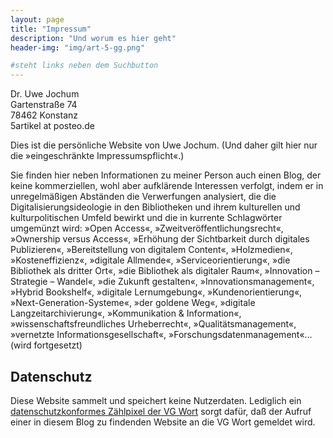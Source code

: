 ```yaml
---
layout: page
title: "Impressum"
description: "Und worum es hier geht"
header-img: "img/art-5-gg.png"

#steht links neben dem Suchbutton
---
```


Dr. Uwe Jochum  
Gartenstraße 74  
78462 Konstanz  
5artikel at posteo.de  

Dies ist die persönliche Website von Uwe Jochum. (Und daher gilt
hier nur die »eingeschränkte Impressumspflicht«.)

Sie finden hier neben Informationen zu meiner Person auch einen
Blog, der keine kommerziellen, wohl aber aufklärende Interessen
verfolgt, indem er in unregelmäßigen Abständen die Verwerfungen
analysiert, die die Digitalisierungsideologie in den Bibliotheken
und ihrem kulturellen und kulturpolitischen Umfeld bewirkt und
die in kurrente Schlagwörter umgemünzt wird: »Open Access«,
»Zweitveröffentlichungsrecht«, »Ownership versus Access«,
»Erhöhung der Sichtbarkeit durch digitales Publizieren«,
»Bereitstellung von digitalem Content«, »Holzmedien«,
»Kosteneffizienz«, »digitale Allmende«, »Serviceorientierung«,
»die Bibliothek als dritter Ort«, »die Bibliothek als digitaler
Raum«, »Innovation – Strategie – Wandel«, »die Zukunft
gestalten«, »Innovationsmanagement«, »Hybrid Bookshelf«,
»digitale Lernumgebung«, »Kundenorientierung«,
»Next-Generation-Systeme«, »der goldene Weg«, »digitale
Langzeitarchivierung«, »Kommunikation & Information«,
»wissenschaftsfreundliches Urheberrecht«, »Qualitätsmanagement«,
»vernetzte Informationsgesellschaft«,
»Forschungsdatenmanagement«… (wird fortgesetzt)

## Datenschutz

Diese Website sammelt und speichert keine Nutzerdaten. Lediglich
ein [datenschutzkonformes Zählpixel der VG
Wort](http://www.vgwort.de/fileadmin/pdf/pressemitteilungen/PM_Datenschutz_METIS_051213_.pdf)
sorgt dafür, daß der Aufruf einer in diesem Blog zu findenden
Website an die VG Wort gemeldet wird.
